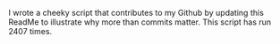 I wrote a cheeky script that contributes to my Github by updating this ReadMe to illustrate why more than commits matter. This script has run 2407 times.